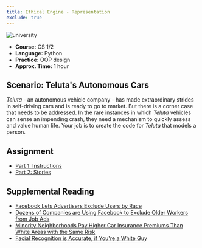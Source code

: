```yaml
---
title: Ethical Engine - Representation
exclude: true
---
```


![university](img/people.jpg)

- **Course:** CS 1/2
- **Language:** Python
- **Practice:** OOP design
- **Approx. Time:** 1 hour

## Scenario: Teluta's Autonomous Cars
_Teluta_ - an autonomous vehicle company - has made extraordinary strides in self-driving cars and is ready to go to market. But there is a corner case that needs to be addressed. In the rare instances in which _Teluta_ vehicles can sense an impending crash, they need a mechanism to quickly assess and value human life. Your job is to create the code for _Teluta_ that models a person.

## Assignment

- [Part 1: Instructions](instructions)
- [Part 2: Stories](stories)

## Supplemental Reading
- [Facebook Lets Advertisers Exclude Users by Race](https://www.propublica.org/article/facebook-lets-advertisers-exclude-users-by-race)
- [Dozens of Companies are Using Facebook to Exclude Older Workers from Job Ads](https://www.propublica.org/article/facebook-ads-age-discrimination-targeting)
- [Minority Neighborhoods Pay Higher Car Insurance Premiums Than White Areas with the Same Risk](https://www.propublica.org/article/minority-neighborhoods-higher-car-insurance-premiums-white-areas-same-risk)
- [Facial Recognition is Accurate, if You're a White Guy](https://www.nytimes.com/2018/02/09/technology/facial-recognition-race-artificial-intelligence.html)
